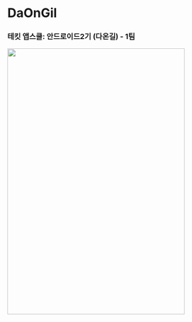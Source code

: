 # DaOnGil
### 테킷 앱스쿨: 안드로이드2기 (다온길) - 1팀

<img src="https://github.com/APP-Android2/FinalProject-DaOnGil/assets/84930748/51103819-ad16-4c49-a7b1-0f50243c7782" width="400" height="600"/>
